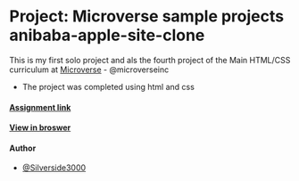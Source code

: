 # Project: Microverse sample projects anibaba-apple-site-clone

This is my first solo project and als the fourth project of the Main HTML/CSS curriculum at [Microverse](https://www.microverse.org/) - @microverseinc
* The project was completed using html and css 

#### [Assignment link](https://www.theodinproject.com/courses/html5-and-css3/lessons/building-with-backgrounds-and-gradients)

#### [View in broswer](https://github.com/silverside3000.github.io/anibaba-apple-site-clone/)

#### Author

* [@Silverside3000](https://github.com/silverside3000/anibaba-apple-site-clone)
